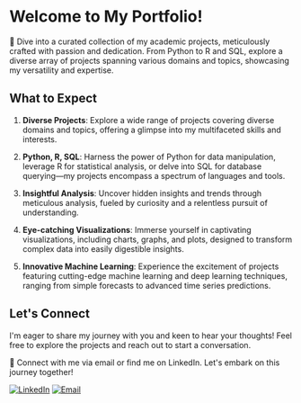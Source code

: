 # Welcome to My Portfolio!

🚀 Dive into a curated collection of my academic projects, meticulously crafted with passion and dedication. From Python to R and SQL, explore a diverse array of projects spanning various domains and topics, showcasing my versatility and expertise.

## What to Expect

1. **Diverse Projects**: Explore a wide range of projects covering diverse domains and topics, offering a glimpse into my multifaceted skills and interests.

2. **Python, R, SQL**: Harness the power of Python for data manipulation, leverage R for statistical analysis, or delve into SQL for database querying—my projects encompass a spectrum of languages and tools.

3. **Insightful Analysis**: Uncover hidden insights and trends through meticulous analysis, fueled by curiosity and a relentless pursuit of understanding.

4. **Eye-catching Visualizations**: Immerse yourself in captivating visualizations, including charts, graphs, and plots, designed to transform complex data into easily digestible insights.

5. **Innovative Machine Learning**: Experience the excitement of projects featuring cutting-edge machine learning and deep learning techniques, ranging from simple forecasts to advanced time series predictions.

## Let's Connect

I'm eager to share my journey with you and keen to hear your thoughts! Feel free to explore the projects and reach out to start a conversation.

📧 Connect with me via email or find me on LinkedIn. Let's embark on this journey together!

[![LinkedIn](https://img.shields.io/badge/LinkedIn-Connect-blue)](https://www.linkedin.com/in/inoue-masaya/)
[![Email](https://img.shields.io/badge/Email-Contact-green)](mailto:masaya.mishima.23@gmail.com)





